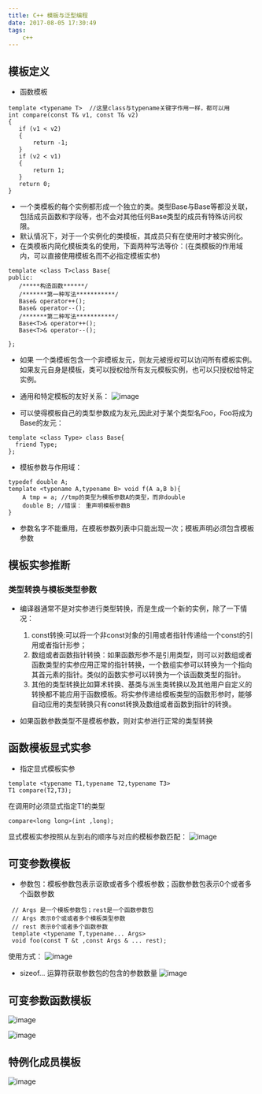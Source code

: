 ```yaml
---
title: C++ 模板与泛型编程
date: 2017-08-05 17:30:49
tags:
	c++
---
```

 
## 模板定义
 
- 函数模板
 ```
 template <typename T>  //这里class与typename关键字作用一样，都可以用
int compare(const T& v1, const T& v2) 
{
	if (v1 < v2) 
	{ 
		return -1; 
	}
	if (v2 < v1)
	{
		return 1;
	}
	return 0;
}
 ```
 
 - 一个类模板的每个实例都形成一个独立的类。类型Base<string>与Base<int>等都没关联，包括成员函数和字段等，也不会对其他任何Base类型的成员有特殊访问权限。
 - 默认情况下，对于一个实例化的类模板，其成员只有在使用时才被实例化。
 - 在类模板内简化模板类名的使用，下面两种写法等价：(在类模板的作用域内，可以直接使用模板名而不必指定模板实参)
 ```
 template <class T>class Base{
 public:
    /*****构造函数******/
    /*******第一种写法***********/
    Base& operator++();
    Base& operator--();
    /*******第二种写法***********/
    Base<T>& operator++();
    Base<T>& operator--();
    
 };
 ```
 
 - 如果 一个类模板包含一个非模板友元，则友元被授权可以访问所有模板实例。如果友元自身是模板，类可以授权给所有友元模板实例，也可以只授权给特定实例。
 - 通用和特定模板的友好关系：
 ![image](http://note.youdao.com/yws/public/resource/442f4d903c7a49013290c1fd611019a7/xmlnote/9CCDA37E1870448CA985A66A8DF6A4F2/4065)

 - 可以使得模板自己的类型参数成为友元,因此对于某个类型名Foo，Foo将成为Base<Foo>的友元：
 ```
 template <class Type> class Base{
   friend Type;    
 };
 ```
 
 - 模板参数与作用域：
```
typedef double A;
template <typename A,typename B> void f(A a,B b){
    A tmp = a; //tmp的类型为模板参数A的类型，而非double
    double B; //错误： 重声明模板参数B
}
```
- 参数名字不能重用，在模板参数列表中只能出现一次；模板声明必须包含模板参数

## 模板实参推断

### 类型转换与模板类型参数
- 编译器通常不是对实参进行类型转换，而是生成一个新的实例，除了一下情况：
    1. const转换:可以将一个非const对象的引用或者指针传递给一个const的引用或者指针形参；
    2. 数组或者函数指针转换：如果函数形参不是引用类型，则可以对数组或者函数类型的实参应用正常的指针转换，一个数组实参可以转换为一个指向其首元素的指针。类似的函数实参可以转换为一个该函数类型的指针。
    3. 其他的类型转换比如算术转换、基类与派生类转换以及其他用户自定义的转换都不能应用于函数模板。将实参传递给模板类型的函数形参时，能够自动应用的类型转换只有const转换及数组或者函数到指针的转换。

- 如果函数参数类型不是模板参数，则对实参进行正常的类型转换

## 函数模板显式实参

- 指定显式模板实参
```
template <typename T1,typename T2,typename T3>
T1 compare(T2,T3);
```

在调用时必须显式指定T1的类型
```
compare<long long>(int ,long);
```

显式模板实参按照从左到右的顺序与对应的模板参数匹配：
![image](http://note.youdao.com/yws/public/resource/442f4d903c7a49013290c1fd611019a7/xmlnote/8E305BB7C4D54BF6B472B374A90924B4/4152)


## 可变参数模板

- 参数包：模板参数包表示讴歌或者多个模板参数；函数参数包表示0个或者多个函数参数
```
 // Args 是一个模板参数包；rest是一个函数参数包
 // Args 表示0个或或者多个模板类型参数
 // rest 表示0个或者多个函数参数
 template <typename T,typename... Args>
 void foo(const T &t ,const Args & ... rest);
```

使用方式：
![image](http://note.youdao.com/yws/public/resource/442f4d903c7a49013290c1fd611019a7/xmlnote/EBEFAD990E9E41339FB1C5B459F8AF6D/4174)

- sizeof... 运算符获取参数包的包含的参数数量
![image](http://note.youdao.com/yws/public/resource/442f4d903c7a49013290c1fd611019a7/xmlnote/06459E5366EE457DBF2C6E29EC704802/4181)

## 可变参数函数模板
![image](http://note.youdao.com/yws/public/resource/442f4d903c7a49013290c1fd611019a7/xmlnote/48033A2D37C049E29657B31FDBD7AE38/4186)

![image](http://note.youdao.com/yws/public/resource/442f4d903c7a49013290c1fd611019a7/xmlnote/6857EBF5297A40B9A1EB3CD46088C92B/4188)


## 特例化成员模板
![image](http://note.youdao.com/yws/public/resource/442f4d903c7a49013290c1fd611019a7/xmlnote/7028FF936E88491CAFCBFBF239AAA7CF/4196)
